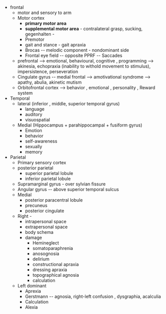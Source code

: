 
- frontal
	- motor and sensory to arm
	- Motor cortex 
		- **primary motor area** 
		- **supplemental motor area** - contralateral grasp, sucking, gegenhalten - 
		- Premotor 
		- gait and stance - gait apraxia 
		- Brocas -- melodic component - nondominant side 
		- Frontal eye field -- opposite PPRF -- Saccades 
	- prefrontal --> emotional, behavioural, cognitive , programming --> akinesia, echopraxia (inability to withold movement to stimulus), impersistence, perseveration
	- Cingulate gyrus -- medial frontal --> amotivational syndrome --> apathy, abulia, akinetic mutism 
	- Orbitofrontal cortex --> behavior , emotional , personality , Reward system 
- Temporal 
	- lateral (inferior , middle, superior temporal gyrus)
		- language 
		- auditory 
		- visuospatial 
	- Medial (Hippocampus + parahippocampal + fusiform gyrus)
		- Emotion 
		- behavior 
		- self-awareness 
		- sexually 
		- memory 
- Parietal 
	- Primary sensory cortex 
	- posterior parietal 
		- superior parietal lobule 
		- inferior parietal lobule 
	- Supramarginal gyrus - over sylvian fissure 
	- Angular gyrus -- above superior temporal sulcus 
	- Medial 
		- posterior paracentral lobule 
		- precuneus 
		- posterior cingulate 
	- Right - 
		- intrapersonal space 
		- extrapersonal space 
		- body schema 
		- damage 
			- Hemineglect 
			- somatoparaphrenia 
			- anosognosia 
			- delirium 
			- constructional apraxia 
			- dressing apraxia 
			- topographical agnosia 
			- calculation 
	- Left dominant 
		- Aprexia 
		- Gerstmann -- agnosia, right-left confusion , dysgraphia, acalculia 
		- Calculation 
		- Alexia 